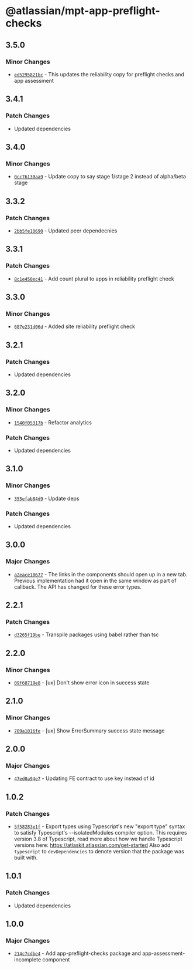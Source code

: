 # @atlassian/mpt-app-preflight-checks

## 3.5.0

### Minor Changes

- [`ed5295821bc`](https://bitbucket.org/atlassian/atlassian-frontend/commits/ed5295821bc) - This updates the reliability copy for preflight checks and app assessment

## 3.4.1

### Patch Changes

- Updated dependencies

## 3.4.0

### Minor Changes

- [`0cc76130aa9`](https://bitbucket.org/atlassian/atlassian-frontend/commits/0cc76130aa9) - Update copy to say stage 1/stage 2 instead of alpha/beta stage

## 3.3.2

### Patch Changes

- [`2bb5fe10690`](https://bitbucket.org/atlassian/atlassian-frontend/commits/2bb5fe10690) - Updated peer dependecnies

## 3.3.1

### Patch Changes

- [`8c1e450ec41`](https://bitbucket.org/atlassian/atlassian-frontend/commits/8c1e450ec41) - Add count plural to apps in reliability preflight check

## 3.3.0

### Minor Changes

- [`687e231d06d`](https://bitbucket.org/atlassian/atlassian-frontend/commits/687e231d06d) - Added site reliability preflight check

## 3.2.1

### Patch Changes

- Updated dependencies

## 3.2.0

### Minor Changes

- [`1540f05317b`](https://bitbucket.org/atlassian/atlassian-frontend/commits/1540f05317b) - Refactor analytics

### Patch Changes

- Updated dependencies

## 3.1.0

### Minor Changes

- [`355efab84d9`](https://bitbucket.org/atlassian/atlassian-frontend/commits/355efab84d9) - Update deps

### Patch Changes

- Updated dependencies

## 3.0.0

### Major Changes

- [`a2eace10677`](https://bitbucket.org/atlassian/atlassian-frontend/commits/a2eace10677) - The links in the components should open up in a new tab. Previous implementation had it open in the same window as part of callback. The API has changed for these error types.

## 2.2.1

### Patch Changes

- [`d3265f19be`](https://bitbucket.org/atlassian/atlassian-frontend/commits/d3265f19be) - Transpile packages using babel rather than tsc

## 2.2.0

### Minor Changes

- [`09f68719e8`](https://bitbucket.org/atlassian/atlassian-frontend/commits/09f68719e8) - [ux] Don't show error icon in success state

## 2.1.0

### Minor Changes

- [`709a1016fe`](https://bitbucket.org/atlassian/atlassian-frontend/commits/709a1016fe) - [ux] Show ErrorSummary success state message

## 2.0.0

### Major Changes

- [`47ed0a94e7`](https://bitbucket.org/atlassian/atlassian-frontend/commits/47ed0a94e7) - Updating FE contract to use key instead of id

## 1.0.2

### Patch Changes

- [`5f58283e1f`](https://bitbucket.org/atlassian/atlassian-frontend/commits/5f58283e1f) - Export types using Typescript's new "export type" syntax to satisfy Typescript's --isolatedModules compiler option.
  This requires version 3.8 of Typescript, read more about how we handle Typescript versions here: https://atlaskit.atlassian.com/get-started
  Also add `typescript` to `devDependencies` to denote version that the package was built with.

## 1.0.1

### Patch Changes

- Updated dependencies

## 1.0.0

### Major Changes

- [`214c7cdbe4`](https://bitbucket.org/atlassian/atlassian-frontend/commits/214c7cdbe4) - Add app-preflight-checks package and app-assessment-incomplete component
